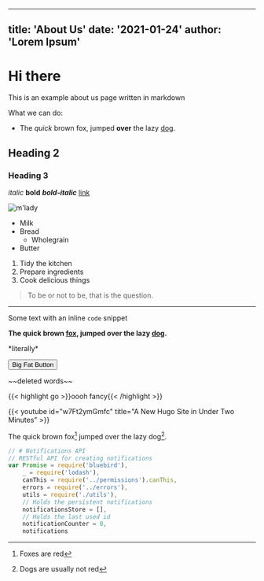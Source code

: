 
---
title: 'About Us'
date: '2021-01-24'
author: 'Lorem Ipsum'
---
# Hi there

This is an example about us page written in markdown

What we can do:

-   The _quick_ brown fox, jumped **over** the lazy [dog](https://en.wikipedia.org/wiki/Dog).

## Heading 2

### Heading 3

_italic_
**bold**
**_bold-italic_**
[link](https://example.com)

![m'lady](https://i.imgur.com/v8IVDka.jpg)

-   Milk
-   Bread
    -   Wholegrain
-   Butter

1. Tidy the kitchen
2. Prepare ingredients
3. Cook delicious things

> To be or not to be, that is the question.

---

Some text with an inline `code` snippet

**The quick brown [fox][1], jumped over the lazy [dog][2].**

[1]: https://en.wikipedia.org/wiki/Fox 'Wikipedia: Fox'
[2]: https://en.wikipedia.org/wiki/Dog 'Wikipedia: Dog'

\*literally\*

<button class="button-save large">Big Fat Button</button>

\~\~deleted words\~\~

{{< highlight go >}}oooh fancy{{< /highlight >}}

{{< youtube id="w7Ft2ymGmfc" title="A New Hugo Site in Under Two Minutes" >}}

The quick brown fox[^1] jumped over the lazy dog[^2].

[^1]: Foxes are red
[^2]: Dogs are usually not red

```javascript
// # Notifications API
// RESTful API for creating notifications
var Promise = require('bluebird'),
    _ = require('lodash'),
    canThis = require('../permissions').canThis,
    errors = require('../errors'),
    utils = require('./utils'),
    // Holds the persistent notifications
    notificationsStore = [],
    // Holds the last used id
    notificationCounter = 0,
    notifications
```
